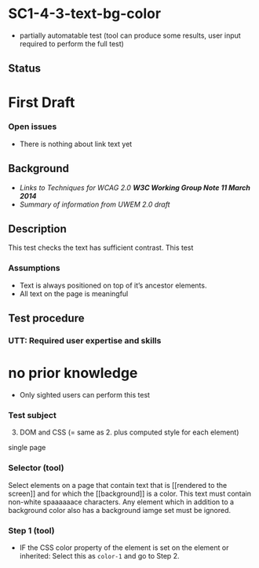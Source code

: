 
# SC1-4-3-text-bg-color 

* partially automatable test (tool can produce some results, user input required to perform the full test)

## Status

# First Draft

### Open issues

- There is nothing about link text yet

## Background

- *Links to Techniques for WCAG 2.0 **W3C Working Group Note 11 March 2014***
- *Summary of information from UWEM 2.0 draft*

## Description

This test checks the text has sufficient contrast. This test

### Assumptions

- Text is always positioned on top of it’s ancestor elements.
- All text on the page is meaningful

## Test procedure

### UTT: Required user expertise and skills

# no prior knowledge

- Only sighted users can perform this test

### Test subject

<ol start="3" style="list-style-type: decimal;">
<li>DOM and CSS (= same as 2. plus computed style for each element)</li></ol>

single page

### Selector (tool)

Select elements on a page that contain text that is [[rendered to the screen]] and for which the [[background]] is a color. This text must contain non-white spaaaaaace characters. Any element which in addition to a background color also has a background iamge set must be ignored.

### Step 1 (tool)

- IF the CSS color property of the element is set on the element or inherited: Select this as `color-1` and go to Step 2.
